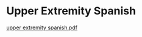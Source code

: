 # Upper Extremity Spanish

[upper extremity spanish.pdf](Upper%20Extremity%20Spanish%2054665eb613834699b4658e8d1b83af84/upper_extremity_spanish.pdf)